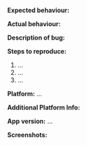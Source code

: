 <!-- What did you want to do -->
**Expected behaviour:**


<!-- What happened instead -->
**Actual behaviour:**


<!-- Be as detailed as possible -->
**Description of bug:**


<!-- Be as detailed as possible -->
**Steps to reproduce:**
1. ...
2. ...
3. ...


<!-- Either Web, Android or iOS -->
**Platform:** ...

<!-- If Android, the Android Version and Phone Model -->
<!-- If Web, the Browser and Browser Version -->
<!-- If iOS, the iOS Version and Phone Model -->
**Additional Platform Info:**


<!-- Only if on Mobile. You can find it in the PlayStore/AppStore -->
**App version:** ...

<!-- (Optional) Include screenshots here. If you forgot how to do it in Markdown: ``![<alt text>](<image url>)`` -->
**Screenshots:**

